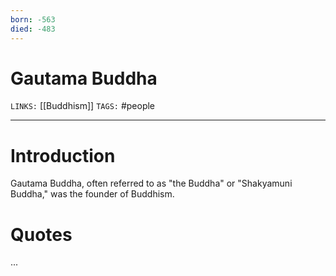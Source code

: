 ```yaml
---
born: -563
died: -483
---
```


# Gautama Buddha
`LINKS:` [[Buddhism]]
`TAGS:` #people 

---
# Introduction
Gautama Buddha, often referred to as "the Buddha" or "Shakyamuni Buddha," was the founder of Buddhism.

# Quotes
...